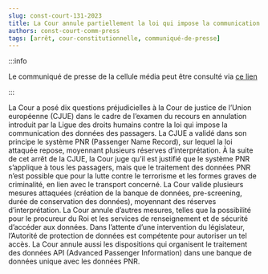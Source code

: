 ```yaml
---   
slug: const-court-131-2023
title: La Cour annule partiellement la loi qui impose la communication des données des passagers, et juge cette loi pour le reste conforme à la Constitution et au droit européen pour autant qu’elle soit interprétée d’une certaine manière
authors: const-court-comm-press
tags: [arrêt, cour-constitutionnelle, communiqué-de-presse]
---
```


:::info

Le communiqué de presse de la cellule média peut être consulté via [ce lien](https://www.const-court.be/public/f/2023/2023-131f-info.pdf) 

:::

La Cour a posé dix questions préjudicielles à la Cour de justice de l’Union européenne (CJUE) dans le cadre de l’examen du recours en annulation introduit par la Ligue des droits humains contre la loi qui impose la communication des données des passagers.La CJUE a validé dans son principe le système PNR (Passenger Name Record), sur lequel la loi attaquée repose, moyennant plusieurs réserves d’interprétation.À la suite de cet arrêt de la CJUE, la Cour juge qu’il est justifié que le système PNR s’applique à tous les passagers, mais que le traitement des données PNR n’est possible que pour la lutte contre le terrorisme et les formes graves de criminalité, en lien avec le transport concerné. La Cour valide plusieurs mesures attaquées (création de la banque de données, pre-screening, durée de conservation des données), moyennant des réserves d’interprétation. La Cour annule d’autres mesures, telles que la possibilité pour le procureur du Roi et les services de renseignement et de sécurité d’accéder aux données. Dans l’attente d’une intervention du législateur, l’Autorité de protection de données est compétente pour autoriser un tel accès. La Cour annule aussi les dispositions qui organisent le traitement des données API (Advanced Passenger Information) dans une banque de données unique avec les données PNR.
